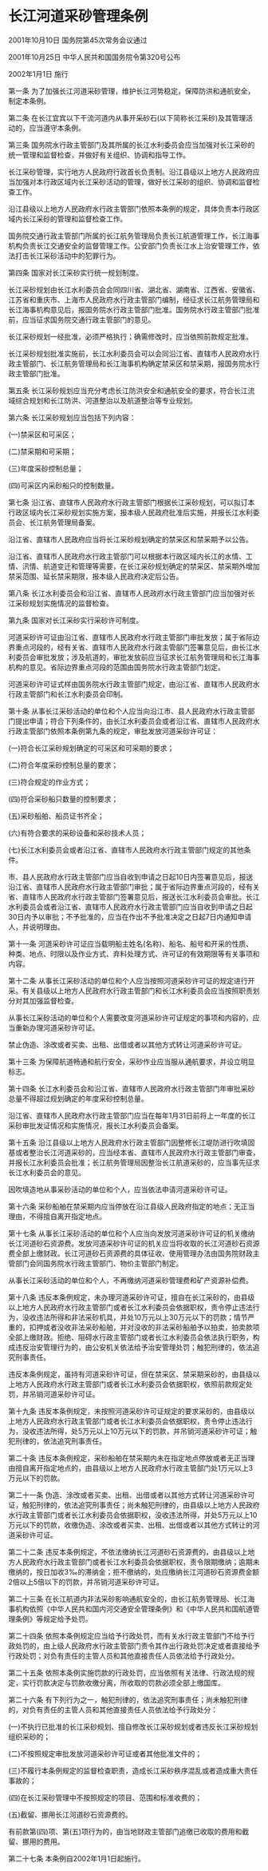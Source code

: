 # 长江河道采砂管理条例

2001年10月10日 国务院第45次常务会议通过

2001年10月25日 中华人民共和国国务院令第320号公布

2002年1月1日 施行

<!-- INFO END -->

第一条 为了加强长江河道采砂管理，维护长江河势稳定，保障防洪和通航安全，制定本条例。

第二条 在长江宜宾以下干流河道内从事开采砂石(以下简称长江采砂)及其管理活动的，应当遵守本条例。

第三条 国务院水行政主管部门及其所属的长江水利委员会应当加强对长江采砂的统一管理和监督检查，并做好有关组织、协调和指导工作。

长江采砂管理，实行地方人民政府行政首长负责制。沿江县级以上地方人民政府应当加强对本行政区域内长江采砂活动的管理，做好长江采砂的组织、协调和监督检查工作。

沿江县级以上地方人民政府水行政主管部门依照本条例的规定，具体负责本行政区域内长江采砂的管理和监督检查工作。

国务院交通行政主管部门所属的长江航务管理局负责长江航道管理工作，长江海事机构负责长江交通安全的监督管理工作。公安部门负责长江水上治安管理工作，依法打击长江采砂活动中的犯罪行为。

第四条 国家对长江采砂实行统一规划制度。

长江采砂规划由长江水利委员会会同四川省、湖北省、湖南省、江西省、安徽省、江苏省和重庆市、上海市人民政府水行政主管部门编制，经征求长江航务管理局和长江海事机构意见后，报国务院水行政主管部门批准。国务院水行政主管部门批准前，应当征求国务院交通行政主管部门的意见。

长江采砂规划一经批准，必须严格执行；确需修改时，应当依照前款规定批准。

长江采砂规划批准实施前，长江水利委员会可以会同沿江省、直辖市人民政府水行政主管部门、长江航务管理局和长江海事机构确定禁采区和禁采期，报国务院水行政主管部门批准。

第五条 长江采砂规划应当充分考虑长江防洪安全和通航安全的要求，符合长江流域综合规划和长江防洪、河道整治以及航道整治等专业规划。

第六条 长江采砂规划应当包括下列内容：

(一)禁采区和可采区；

(二)禁采期和可采期；

(三)年度采砂控制总量；

(四)可采区内采砂船只的控制数量。

第七条 沿江省、直辖市人民政府水行政主管部门根据长江采砂规划，可以拟订本行政区域内长江采砂规划实施方案，报本级人民政府批准后实施，并报长江水利委员会、长江航务管理局备案。

沿江省、直辖市人民政府应当将长江采砂规划确定的禁采区和禁采期予以公告。

沿江省、直辖市人民政府水行政主管部门可以根据本行政区域内长江的水情、工情、汛情、航道变迁和管理等需要，在长江采砂规划确定的禁采区、禁采期外增加禁采范围、延长禁采期限，报本级人民政府决定后公告。

第八条 长江水利委员会和沿江省、直辖市人民政府水行政主管部门应当加强对长江采砂规划实施情况的监督检查。

第九条 国家对长江采砂实行采砂许可制度。

河道采砂许可证由沿江省、直辖市人民政府水行政主管部门审批发放；属于省际边界重点河段的，经有关省、直辖市人民政府水行政主管部门签署意见后，由长江水利委员会审批发放；涉及航道的，审批发放前应当征求长江航务管理局和长江海事机构的意见。省际边界重点河段的范围由国务院水行政主管部门划定。

河道采砂许可证式样由国务院水行政主管部门规定，由沿江省、直辖市人民政府水行政主管部门和长江水利委员会印制。

第十条 从事长江采砂活动的单位和个人应当向沿江市、县人民政府水行政主管部门提出申请；符合下列条件的，由长江水利委员会或者沿江省、直辖市人民政府水行政主管部门依照本条例第九条的规定，审批发放河道采砂许可证：

(一)符合长江采砂规划确定的可采区和可采期的要求；

(二)符合年度采砂控制总量的要求；

(三)符合规定的作业方式；

(四)符合采砂船只数量的控制要求；

(五)采砂船舶、船员证书齐全；

(六)有符合要求的采砂设备和采砂技术人员；

(七)长江水利委员会或者沿江省、直辖市人民政府水行政主管部门规定的其他条件。

市、县人民政府水行政主管部门应当自收到申请之日起10日内签署意见后，报送沿江省、直辖市人民政府水行政主管部门审批；属于省际边界重点河段的，经有关省、直辖市人民政府水行政主管部门签署意见后，报送长江水利委员会审批。长江水利委员会或者沿江省、直辖市人民政府水行政主管部门应当自收到申请之日起30日内予以审批；不予批准的，应当在作出不予批准决定之日起7日内通知申请人，并说明理由。

第十一条 河道采砂许可证应当载明船主姓名(名称)、船名、船号和开采的性质、种类、地点、时限以及作业方式、弃料处理方式、许可证的有效期限等有关事项和内容。

第十二条 从事长江采砂活动的单位和个人应当按照河道采砂许可证的规定进行开采。有关县级以上地方人民政府水行政主管部门和长江水利委员会应当按照职责划分对其加强监督检查。

从事长江采砂活动的单位和个人需要改变河道采砂许可证规定的事项和内容的，应当重新办理河道采砂许可证。

禁止伪造、涂改或者买卖、出租、出借或者以其他方式转让河道采砂许可证。

第十三条 为保障航道畅通和航行安全，采砂作业应当服从通航要求，并设立明显标志。

第十四条 长江水利委员会和沿江省、直辖市人民政府水行政主管部门年审批采砂总量不得超过规划确定的年度采砂控制总量。

沿江省、直辖市人民政府水行政主管部门应当在每年1月31日前将上一年度的长江采砂审批发证情况和实施情况，报长江水利委员会备案。

第十五条 沿江县级以上地方人民政府水行政主管部门因整修长江堤防进行吹填固基或者整治长江河道采砂的，应当经本省、直辖市人民政府水行政主管部门审查，并报长江水利委员会批准；长江航务管理局因整治长江航道采砂的，应当事先征求长江水利委员会的意见。

因吹填造地从事采砂活动的单位和个人，应当依法申请河道采砂许可证。

第十六条 采砂船舶在禁采期内应当停放在沿江县级人民政府指定的地点；无正当理由，不得擅自离开指定地点。

第十七条 从事长江采砂活动的单位和个人应当向发放河道采砂许可证的机关缴纳长江河道砂石资源费。发放河道采砂许可证的机关应当将收取的长江河道砂石资源费全部上缴财政。长江河道砂石资源费的具体征收、使用管理办法由国务院财政主管部门会同国务院水行政主管部门、物价主管部门制定。

从事长江采砂活动的单位和个人，不再缴纳河道采砂管理费和矿产资源补偿费。

第十八条 违反本条例规定，未办理河道采砂许可证，擅自在长江采砂的，由县级以上地方人民政府水行政主管部门或者长江水利委员会依据职权，责令停止违法行为，没收违法所得和非法采砂机具，并处10万元以上30万元以下的罚款；情节严重的，扣押或者没收非法采砂船舶，并对没收的非法采砂船舶予以拍卖，拍卖款项全部上缴财政。拒绝、阻碍水行政主管部门或者长江水利委员会依法执行职务，构成违反治安管理行为的，由公安机关依法给予治安管理处罚；触犯刑律的，依法追究刑事责任。

违反本条例规定，虽持有河道采砂许可证，但在禁采区、禁采期采砂的，由县级以上地方人民政府水行政主管部门或者长江水利委员会依据职权，依照前款规定处罚，并吊销河道采砂许可证。

第十九条 违反本条例规定，未按照河道采砂许可证规定的要求采砂的，由县级以上地方人民政府水行政主管部门或者长江水利委员会依据职权，责令停止违法行为，没收违法所得，处5万元以上10万元以下的罚款，并吊销河道采砂许可证；触犯刑律的，依法追究刑事责任。

第二十条 违反本条例规定，采砂船舶在禁采期内未在指定地点停放或者无正当理由擅自离开指定地点的，由县级以上地方人民政府水行政主管部门处1万元以上3万元以下的罚款。

第二十一条 伪造、涂改或者买卖、出租、出借或者以其他方式转让河道采砂许可证，触犯刑律的，依法追究刑事责任；尚未触犯刑律的，由县级以上地方人民政府水行政主管部门或者长江水利委员会依据职权，没收违法所得，并处5万元以上10万元以下的罚款，收缴伪造、涂改或者买卖、出租、出借或者以其他方式转让的河道采砂许可证。

第二十二条 违反本条例规定，不依法缴纳长江河道砂石资源费的，由县级以上地方人民政府水行政主管部门或者长江水利委员会依据职权，责令限期缴纳；逾期未缴纳的，按日加收3‰的滞纳金；拒不缴纳的，处应缴纳长江河道砂石资源费金额2倍以上5倍以下的罚款，并吊销河道采砂许可证。

第二十三条 在长江航道内非法采砂影响通航安全的，由长江航务管理局、长江海事机构依照《中华人民共和国内河交通安全管理条例》和《中华人民共和国航道管理条例》等规定给予处罚。

第二十四条 依照本条例规定应当给予行政处罚，而有关水行政主管部门不给予行政处罚的，由上级人民政府水行政主管部门责令其作出行政处罚决定或者直接给予行政处罚；对负有责任的主管人员和其他直接责任人员依法给予行政处分。

第二十五条 依照本条例实施罚款的行政处罚，应当依照有关法律、行政法规的规定，实行罚款决定与罚款收缴分离，所收取的罚款必须全部上缴国库。

第二十六条 有下列行为之一，触犯刑律的，依法追究刑事责任；尚未触犯刑律的，对负有责任的主管人员和其他直接责任人员依法给予行政处分：

(一)不执行已批准的长江采砂规划、擅自修改长江采砂规划或者违反长江采砂规划组织采砂的；

(二)不按照规定审批发放河道采砂许可证或者其他批准文件的；

(三)不履行本条例规定的监督检查职责，造成长江采砂秩序混乱或者造成重大责任事故的；

(四)在长江采砂管理中不按照规定的项目、范围和标准收费的；

(五)截留、挪用长江河道砂石资源费的。

有前款第(四)项、第(五)项行为的，由当地财政主管部门追缴已收取的费用和截留、挪用的费用。

第二十七条 本条例自2002年1月1日起施行。

